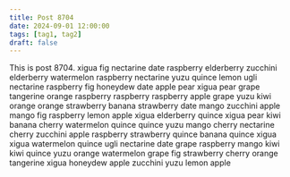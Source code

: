```yaml
---
title: Post 8704
date: 2024-09-01 12:00:00
tags: [tag1, tag2]
draft: false
---
```

This is post 8704.
xigua
fig
nectarine
date
raspberry
elderberry
zucchini
elderberry
watermelon
raspberry
nectarine
yuzu
quince
lemon
ugli
nectarine
raspberry
fig
honeydew
date
apple
pear
xigua
pear
grape
tangerine
orange
raspberry
raspberry
raspberry
apple
grape
yuzu
kiwi
orange
orange
strawberry
banana
strawberry
date
mango
zucchini
apple
mango
fig
raspberry
lemon
apple
xigua
elderberry
quince
xigua
pear
kiwi
banana
cherry
watermelon
quince
quince
yuzu
mango
cherry
nectarine
cherry
zucchini
apple
raspberry
strawberry
quince
banana
quince
xigua
xigua
watermelon
quince
ugli
nectarine
date
grape
raspberry
mango
kiwi
kiwi
quince
yuzu
orange
watermelon
grape
fig
strawberry
cherry
orange
tangerine
xigua
honeydew
apple
zucchini
yuzu
lemon
apple
